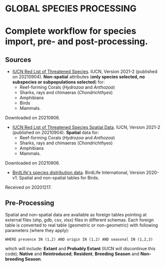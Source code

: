 # GLOBAL SPECIES PROCESSING
# Complete workflow for species import, pre- and post-processing.

## Sources

+  [IUCN Red List of Threatened Species](https://www.iucnredlist.org/search). IUCN, Version 2021-2 (published on 20210904). **Non-spatial** attributes (**only species selected, no subspecies or subpopulations selected**) for:
   +  Reef-forming Corals (_Hydrozoa_ and _Anthozoa_)
   +  Sharks, rays and chimaeras (_Chondrichthyes_)    
   +  Amphibians
   +  Birds
   +  Mammals.

Downloaded on 20210906.


+  [IUCN Red List of Threatened Species Spatial Data](https://www.iucnredlist.org/resources/spatial-data-download).  IUCN, Version 2021-2 (published on 20210904). **Spatial** data for:
   +  Reef-forming Corals (_Hydrozoa_ and _Anthozoa_)
   +  Sharks, rays and chimaeras (_Chondrichthyes_)
   +  Amphibians
   +  Mammals.

Downloaded on 20210906.

+  [BirdLife's species distribution data](http://datazone.birdlife.org/species/requestdis). BirdLife International, Version 2020-v1. Spatial and non-spatial tables for Birds.

Received on 20201217.

## Pre-Processing

Spatial and non-spatial data are available as foreign tables pointing at external files (shp, gdb, csv, xlsx) files in different schemas.
Each foreign table is converted to real table (geometric or non-geometric) with following parameters (where they apply):

`WHERE presence IN (1,2) AND origin IN (1,2) AND seasonal IN (1,2,3)`

which will include: **Extant** and **Probably Extant** (IUCN will discontinue this code); **Native** and **Reintroduced**; **Resident**, **Breeding Season** and **Non-breeding Season**.

